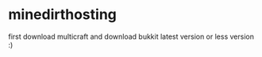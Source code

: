 minedirthosting
===============

first download multicraft and download bukkit latest version or less version :) 
